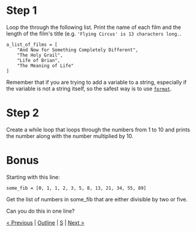 # Step 1

Loop the through the following list. Print the name of each film and the length of the film's title (e.g. `'Flying Circus' is 13 characters long.`.

```
a_list_of_films = [
    "And Now for Something Completely Different",
    "The Holy Grail",
    "Life of Brian",
    "The Meaning of Life"
]
```

Remember that if you are trying to add a variable to a string, especially if the variable is not a string itself, so the safest way is to use [`format`](https://docs.python.org/3.4/library/string.html#format-examples).

# Step 2

Create a while loop that loops through the numbers from 1 to 10 and prints the number along with the number multiplied by 10. 

# Bonus

Starting with this line:

    some_fib = [0, 1, 1, 2, 3, 5, 8, 13, 21, 34, 55, 89]
    
Get the list of numbers in some_fib that are either divisible by two or five.

Can you do this in one line?

[< Previous](5-boolean.md) | [Outline](../CourseOutline.md) | [S](../example-solutions/6-loops.py) | [Next >](7-functions-classes.md)
